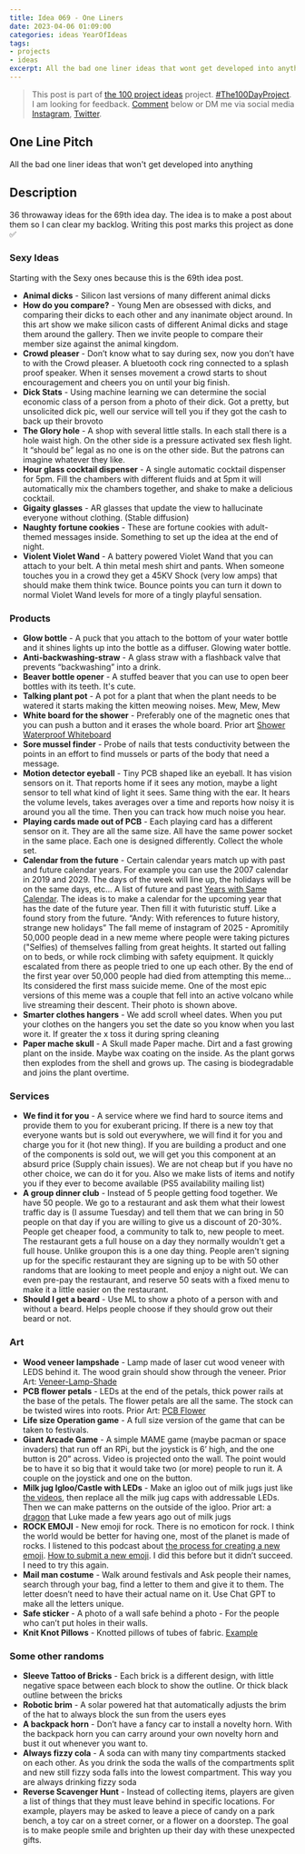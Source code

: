 ```yaml
---
title: Idea 069 - One Liners
date: 2023-04-06 01:09:00
categories: ideas YearOfIdeas
tags: 
- projects
- ideas
excerpt: All the bad one liner ideas that wont get developed into anything
---
```


> This post is part of [the 100 project ideas](https://blog.abluestar.com/projects/2023-100-ideas/) project. [#The100DayProject](https://www.the100dayproject.org/). I am looking for feedback. <a href='#utterances-comments'>Comment</a> below or DM me via social media <a href="https://instagram.com/funvill" rel="nofollow noopener noreferrer"><i class="fab fa-fw fa-instagram" aria-hidden="true"></i><span class="label">Instagram</span></a>, <a href="https://twitter.com/funvill" rel="nofollow noopener noreferrer"><i class="fab fa-fw fa-twitter" aria-hidden="true"></i><span class="label">Twitter</span></a>.

## One Line Pitch

All the bad one liner ideas that won't get developed into anything

## Description

36 throwaway ideas for the 69th idea day. The idea is to make a post about them so I can clear my backlog. Writing this post marks this project as done ✅

### Sexy Ideas

Starting with the Sexy ones because this is the 69th idea post.

- **Animal dicks** - Silicon last versions of many different animal dicks
- **How do you compare?** - Young Men are obsessed with dicks, and comparing their dicks to each other and any inanimate object around. In this art show we make silicon casts of different Animal dicks and stage them around the gallery. Then we invite people to compare their member size against the animal kingdom.
- **Crowd pleaser** - Don’t know what to say during sex, now you don’t have to with the Crowd pleaser. A bluetooth cock ring connected to a splash proof speaker. When it senses movement a crowd starts to shout encouragement and cheers you on until your big finish.
- **Dick Stats** - Using machine learning we can determine the social economic class of a person from a photo of their dick. Got a pretty, but unsolicited dick pic, well our service will tell you if they got the cash to back up their brovoto
- **The Glory hole** - A shop with several little stalls. In each stall there is a hole waist high. On the other side is a pressure activated sex flesh light. It “should be” legal as no one is on the other side. But the patrons can imagine whatever they like.
- **Hour glass cocktail dispenser** - A single automatic cocktail dispenser for 5pm. Fill the chambers with different fluids and at 5pm it will automatically mix the chambers together, and shake to make a delicious cocktail.
- **Gigaity glasses** - AR glasses that update the view to hallucinate everyone without clothing. (Stable diffusion)
- **Naughty fortune cookies** - These are fortune cookies with adult-themed messages inside. Something to set up the idea at the end of night.
- **Violent Violet Wand** - A battery powered Violet Wand that you can attach to your belt. A thin metal mesh shirt and pants. When someone touches you in a crowd they get a 45KV Shock (very low amps) that should make them think twice. Bounce points you can turn it down to normal Violet Wand levels for more of a tingly playful sensation.

### Products

- **Glow bottle** - A puck that you attach to the bottom of your water bottle and it shines lights up into the bottle as a diffuser. Glowing water bottle.
- **Anti-backwashing-straw** - A glass straw with a flashback valve that prevents “backwashing” into a drink.
- **Beaver bottle opener** - A stuffed beaver that you can use to open beer bottles with its teeth. It's cute.
- **Talking plant pot** - A pot for a plant that when the plant needs to be watered it starts making the kitten meowing noises. Mew, Mew, Mew
- **White board for the shower** - Preferably one of the magnetic ones that you can push a button and it erases the whole board. Prior art [Shower Waterproof Whiteboard](https://www.amazon.ca/Write-Shower-Waterproof-Whiteboard-ShowerThoughts/dp/B07NRBY8FQ)
- **Sore mussel finder** - Probe of nails that tests conductivity between the points in an effort to find mussels or parts of the body that need a message.
- **Motion detector eyeball** - Tiny PCB shaped like an eyeball. It has vision sensors on it. That reports home if it sees any motion, maybe a light sensor to tell what kind of light it sees. Same thing with the ear. It hears the volume levels, takes averages over a time and reports how noisy it is around you all the time. Then you can track how much noise you hear.
- **Playing cards made out of PCB** - Each playing card has a different sensor on it. They are all the same size. All have the same power socket in the same place. Each one is designed differently. Collect the whole set.
- **Calendar from the future** - Certain calendar years match up with past and future calendar years. For example you can use the 2007 calendar in 2019 and 2029. The days of the week will line up, the holidays will be on the same days, etc... A list of future and past [Years with Same Calendar](https://www.timeanddate.com/calendar/repeating.html?year=2018%5C). The ideas is to make a calendar for the upcoming year that has the date of the future year. Then fill it with futuristic stuff. Like a found story from the future. “Andy: With references to future history, strange new holidays” The fall meme of instagram of 2025 - Apromitily 50,000 people dead in a new meme where people were taking pictures ("Selfies) of themselves falling from great heights. It started out falling on to beds, or while rock climbing with safety equipment. It quickly escalated from there as people tried to one up each other. By the end of the first year over 50,000 people had died from attempting this meme... Its considered the first mass suicide meme.
One of the most epic versions of this meme was a couple that fell into an active volcano while live streaming their descent. Their photo is shown above.
- **Smarter clothes hangers** - We add scroll wheel dates. When you put your clothes on the hangers you set the date so you know when you last wore it. If greater the x toss it during spring cleaning
- **Paper mache skull** - A Skull made Paper mache. Dirt and a fast growing plant on the inside. Maybe wax coating on the inside. As the plant gorws then explodes from the shell and grows up. The casing is biodegradable and joins the plant overtime.

### Services

- **We find it for you** - A service where we find hard to source items and provide them to you for exuberant pricing. If there is a new toy that everyone wants but is sold out everywhere, we will find it for you and charge you for it (hot new thing). If you are building a product and one of the components is sold out, we will get you this component at an absurd price (Supply chain issues). We are not cheap but if you have no other choice, we can do it for you. Also we make lists of items and notify you if they ever to become available (PS5 availability mailing list)
- **A group dinner club** - Instead of 5 people getting food together. We have 50 people. We go to a restaurant and ask them what their lowest traffic day is (I assume Tuesday) and tell them that we can bring in 50 people on that day if you are willing to give us a discount of 20-30%. People get cheaper food, a community to talk to, new people to meet. The restaurant gets a full house on a day they normally wouldn't get a full house. Unlike groupon this is a one day thing. People aren't signing up for the specific restaurant they are signing up to be with 50 other randoms that are looking to meet people and enjoy a night out. We can even pre-pay the restaurant, and reserve 50 seats with a fixed menu to make it a little easier on the restaurant.
- **Should I get a beard** - Use ML to show a photo of a person with and without a beard. Helps people choose if they should grow out their beard or not.

### Art

- **Wood veneer lampshade** - Lamp made of laser cut wood veneer with LEDS behind it. The wood grain should show through the veneer. Prior Art: [Veneer-Lamp-Shade](https://www.instructables.com/Veneer-Lamp-Shade/)
- **PCB flower petals** - LEDs at the end of the petals, thick power rails at the base of the petals. The flower petals are all the same. The stock can be twisted wires into roots. Prior Art: [PCB Flower](https://www.instagram.com/p/B8jt5GpFaBO/?igshid=MDM4ZDc5MmU=)
- **Life size Operation game** - A full size version of the game that can be taken to festivals.
- **Giant Arcade Game** - A simple MAME game (maybe pacman or space invaders) that run off an RPi, but the joystick is 6’ high, and the one button is 20” across.  Video is projected onto the wall. The point would be to have it so big that it would take two (or more) people to run it. A couple on the joystick and one on the button.
- **Milk jug Igloo/Castle with LEDs** - Make an igloo out of milk jugs just like [the videos](https://www.youtube.com/watch?v=j_p4CvmGbnc), then replace all the milk jug caps with addressable LEDs. Then we can make patterns on the outside of the igloo. Prior art: a [dragon](https://www.youtube.com/watch?v=xAQjGT3_-6Y) that Luke made a few years ago out of milk jugs
- **ROCK EMOJI** - New emoji for rock. There is no emoticon for rock. I think the world would be better for having one, most of the planet is made of rocks. I listened to this podcast about [the process for creating a new emoji](https://99percentinvisible.org/episode/person-lotus-position/). [How to submit a new emoji](https://unicode.org/emoji/selection.html). I did this before but it didn’t succeed. I need to try this again.
- **Mail man costume** - Walk around festivals and Ask people their names, search through your bag, find a letter to them and give it to them. The letter doesn’t need to have their actual name on it. Use Chat GPT to make all the letters unique.
- **Safe sticker** - A photo of a wall safe behind a photo - For the people who can’t put holes in their walls.
- **Knit Knot Pillows** - Knotted pillows of tubes of fabric. [Example](https://www.ravelry.com/patterns/library/knit-knot-pillows)

### Some other randoms

- **Sleeve Tattoo of Bricks** - Each brick is a different design, with little negative space between each block to show the outline. Or thick black outline between the bricks
- **Robotic brim** - A solar powered hat that automatically adjusts the brim of the hat to always block the sun from the users eyes
- **A backpack horn** - Don’t have a fancy car to install a novelty horn. With the backpack horn you can carry around your own novelty horn and bust it out whenever you want to.
- **Always fizzy cola** - A soda can with many tiny compartments stacked on each other. As you drink the soda the walls of the compartments split and new still fizzy soda falls into the lowest compartment. This way you are always drinking fizzy soda
- **Reverse Scavenger Hunt** - Instead of collecting items, players are given a list of things that they must leave behind in specific locations. For example, players may be asked to leave a piece of candy on a park bench, a toy car on a street corner, or a flower on a doorstep. The goal is to make people smile and brighten up their day with these unexpected gifts.
